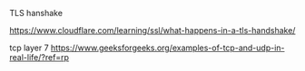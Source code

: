 TLS hanshake 

https://www.cloudflare.com/learning/ssl/what-happens-in-a-tls-handshake/

tcp layer 7 
https://www.geeksforgeeks.org/examples-of-tcp-and-udp-in-real-life/?ref=rp

